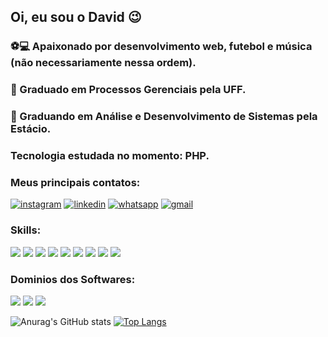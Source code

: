 ## Oi, eu sou o David 😉
### ⚽💻 Apaixonado por desenvolvimento web, futebol e música (não necessariamente nessa ordem). 
### 📗 Graduado em Processos Gerenciais pela UFF.
### 📗 Graduando em Análise e Desenvolvimento de Sistemas pela Estácio.
### Tecnologia estudada no momento: PHP.
### Meus principais contatos:
[![instagram](https://img.shields.io/badge/Instagram-E4405F?style=for-the-badge&logo=instagram&logoColor=white)](https://www.instagram.com/davidscrj/) [![linkedin](https://img.shields.io/badge/LinkedIn-0077B5?style=for-the-badge&logo=linkedin&logoColor=white)](https://www.linkedin.com/in/david-cavalcanti-dev/) [![whatsapp](https://img.shields.io/badge/WhatsApp-25D366?style=for-the-badge&logo=whatsapp&logoColor=white)](https://api.whatsapp.com/send?phone=5521983999842&text=Ol%C3%A1!%20Vim%20pelo%20gthub!) [![gmail](https://img.shields.io/badge/Gmail-D14836?style=for-the-badge&logo=gmail&logoColor=white)](mailto:avidsc.dev@gmail.com)

### Skills:
<div style="display:inline-block">
<img src="https://img.shields.io/badge/HTML5-E34F26?style=for-the-badge&logo=html5&logoColor=white">
<img src="https://img.shields.io/badge/CSS3-1572B6?style=for-the-badge&logo=css3&logoColor=white">
<img src="https://img.shields.io/badge/JavaScript-F7DF1E?style=for-the-badge&logo=javascript&logoColor=black">
 <img src="https://img.shields.io/badge/React-20232A?style=for-the-badge&logo=react&logoColor=61DAFB">
<img src="https://img.shields.io/badge/Bootstrap-563D7C?style=for-the-badge&logo=bootstrap&logoColor=white">
<img src="https://img.shields.io/badge/C-00599C?style=for-the-badge&logo=c&logoColor=white">
<img src="https://img.shields.io/badge/MySQL-00000F?style=for-the-badge&logo=mysql&logoColor=white">
<img src="https://img.shields.io/badge/PostgreSQL-316192?style=for-the-badge&logo=postgresql&logoColor=white">
<img src="https://img.shields.io/badge/Sass-CC6699?style=for-the-badge&logo=sass&logoColor=white">
</div>

### Dominios dos Softwares:
<div style="display:inline-block">
<img src="https://aleen42.github.io/badges/src/photoshop.svg">
<img src="https://aleen42.github.io/badges/src/illustrator.svg">
<img src="https://img.shields.io/badge/Microsoft_Office-D83B01?style=for-the-badge&logo=microsoft-office&logoColor=white">
</div>

![Anurag's GitHub stats](https://github-readme-stats.vercel.app/api?username=davidscdev&show_icons=true&theme=radical) [![Top Langs](https://github-readme-stats.vercel.app/api/top-langs/?username=davidscdev)](https://github.com/anuraghazra/github-readme-stats)
 




